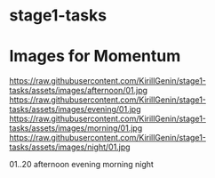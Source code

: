 # stage1-tasks
# Images for Momentum

https://raw.githubusercontent.com/KirillGenin/stage1-tasks/assets/images/afternoon/01.jpg
https://raw.githubusercontent.com/KirillGenin/stage1-tasks/assets/images/evening/01.jpg
https://raw.githubusercontent.com/KirillGenin/stage1-tasks/assets/images/morning/01.jpg
https://raw.githubusercontent.com/KirillGenin/stage1-tasks/assets/images/night/01.jpg

01..20
afternoon
evening
morning
night
